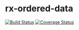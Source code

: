 # rx-ordered-data

[![Build Status](https://travis-ci.org/Conductor/rx-ordered-data.svg?branch=master)](https://travis-ci.org/Conductor/rx-ordered-data) [![Coverage Status](https://coveralls.io/repos/Conductor/rx-ordered-data/badge.svg?branch=master&service=github)](https://coveralls.io/github/Conductor/rx-ordered-data?branch=master)
